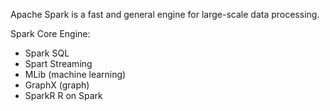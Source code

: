 Apache Spark is a fast and general engine for large-scale data processing.

Spark Core Engine:
- Spark SQL
- Spart Streaming
- MLib (machine learning)
- GraphX (graph)
- SparkR R on Spark


